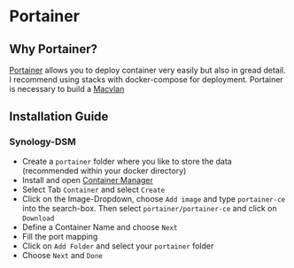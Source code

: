 # Portainer

## Why Portainer?

[Portainer](https://www.portainer.io/) allows you to deploy container very easily but also in gread detail. I recommend using stacks with docker-compose for deployment. Portainer is necessary to build a [Macvlan](../Macvlan/README.md)

## Installation Guide

### Synology-DSM

- Create a `portainer` folder where you like to store the data (recommended within your docker directory)
- Install and open [Container Manager](https://www.synology.com/de-de/dsm/feature/container-manager)
- Select Tab `Container` and select `Create`
- Click on the Image-Dropdown, choose `Add image` and type `portainer-ce` into the search-box. Then select `portainer/portainer-ce` and click on `Download`
- Define a Container Name and choose `Next`
- Fill the port mapping
- Click on `Add Folder` and select your `portainer` folder
- Choose `Next` and `Done`